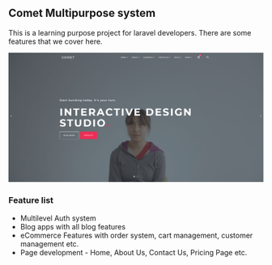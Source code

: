 ## Comet Multipurpose system
This is a learning purpose project for laravel developers. There are some features that we cover here.

<img src="feature.png" />

### Feature list
- Multilevel Auth system
- Blog apps with all blog features
- eCommerce Features with order system, cart management, customer management etc.
- Page development - Home, About Us, Contact Us, Pricing Page etc.
